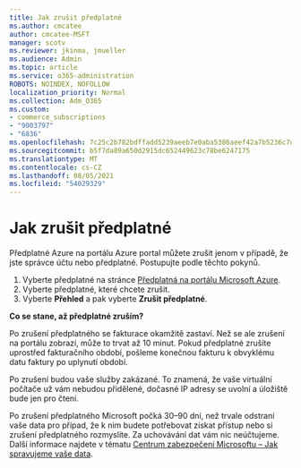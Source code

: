 ```yaml
---
title: Jak zrušit předplatné
ms.author: cmcatee
author: cmcatee-MSFT
manager: scotv
ms.reviewer: jkinma, jmueller
ms.audience: Admin
ms.topic: article
ms.service: o365-administration
ROBOTS: NOINDEX, NOFOLLOW
localization_priority: Normal
ms.collection: Adm_O365
ms.custom:
- commerce_subscriptions
- "9003797"
- "6836"
ms.openlocfilehash: 7c25c2b782bdffadd5239aeeb7e0aba5386aeef42a7b5236c7d282ac3ba26a55
ms.sourcegitcommit: b5f7da89a650d2915dc652449623c78be6247175
ms.translationtype: MT
ms.contentlocale: cs-CZ
ms.lasthandoff: 08/05/2021
ms.locfileid: "54029329"
---
```

# <a name="how-to-cancel-a-subscription"></a>Jak zrušit předplatné

Předplatné Azure na portálu Azure portal můžete zrušit jenom v případě, že jste správce účtu nebo předplatné. Postupujte podle těchto pokynů.

1. Vyberte předplatné na stránce [Předplatná na portálu Microsoft Azure](https://ms.portal.azure.com/#blade/Microsoft_Azure_Billing/SubscriptionsBlade).
2. Vyberte předplatné, které chcete zrušit.
3. Vyberte **Přehled** a pak vyberte **Zrušit předplatné**.

**Co se stane, až předplatné zruším?**

Po zrušení předplatného se fakturace okamžitě zastaví. Než se ale zrušení na portálu zobrazí, může to trvat až 10 minut. Pokud předplatné zrušíte uprostřed fakturačního období, pošleme konečnou fakturu k obvyklému datu faktury po uplynutí období.

Po zrušení budou vaše služby zakázané. To znamená, že vaše virtuální počítače už vám nebudou přidělené, dočasné IP adresy se uvolní a úložiště bude jen pro čtení.

Po zrušení předplatného Microsoft počká 30–⁠90 dní, než trvale odstraní vaše data pro případ, že k nim budete potřebovat získat přístup nebo si zrušení předplatného rozmyslíte. Za uchovávání dat vám nic neúčtujeme. Další informace najdete v tématu [Centrum zabezpečení Microsoftu – Jak spravujeme vaše data](https://www.microsoft.com/trust-center/privacy/data-management#leave).

